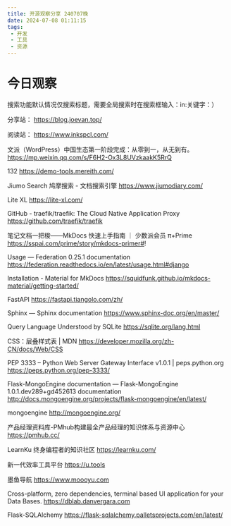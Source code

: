 ```yaml
---
title: 开源观察分享 240707晚
date: 2024-07-08 01:11:15
tags:
 - 开发
 - 工具
 - 资源
---
```

# 今日观察

搜索功能默认情况仅搜索标题，需要全局搜索时在搜索框输入：in:关键字：）  

分享站： https://blog.joevan.top/  

阅读站： https://www.inkspcl.com/  

文派（WordPress）中国生态第一阶段完成：从零到一，从无到有。  https://mp.weixin.qq.com/s/F6H2-Ox3L8UVzkaakK5RrQ  

132  https://demo-tools.mereith.com/    

Jiumo Search 鸠摩搜索 - 文档搜索引擎  https://www.jiumodiary.com/  

Lite XL  https://lite-xl.com/  

GitHub - traefik/traefik: The Cloud Native Application Proxy  https://github.com/traefik/traefik  

笔记文档一把梭——MkDocs 快速上手指南 ｜ 少数派会员 π+Prime  https://sspai.com/prime/story/mkdocs-primer#!  

Usage — Federation 0.25.1 documentation  https://federation.readthedocs.io/en/latest/usage.html#django  

Installation - Material for MkDocs  https://squidfunk.github.io/mkdocs-material/getting-started/  

FastAPI  https://fastapi.tiangolo.com/zh/  

Sphinx — Sphinx documentation  https://www.sphinx-doc.org/en/master/  

Query Language Understood by SQLite  https://sqlite.org/lang.html  

CSS：层叠样式表 | MDN  https://developer.mozilla.org/zh-CN/docs/Web/CSS  

PEP 3333 – Python Web Server Gateway Interface v1.0.1 | peps.python.org  https://peps.python.org/pep-3333/  

Flask-MongoEngine documentation — Flask-MongoEngine 1.0.1.dev289+gd452613 documentation  http://docs.mongoengine.org/projects/flask-mongoengine/en/latest/  

mongoengine  http://mongoengine.org/  

产品经理资料库-PMhub构建最全产品经理的知识体系与资源中心  https://pmhub.cc/  

LearnKu 终身编程者的知识社区  https://learnku.com/  

新一代效率工具平台  https://u.tools  

墨鱼导航  https://www.moooyu.com  

Cross-platform, zero dependencies, terminal based UI application for your Data Bases.  https://dblab.danvergara.com  

Flask-SQLAlchemy  https://flask-sqlalchemy.palletsprojects.com/en/latest/  
